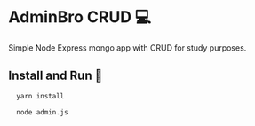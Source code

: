 # AdminBro CRUD 💻

Simple Node Express mongo app with CRUD for study purposes.

## Install and Run 🚀

```sh
  yarn install

  node admin.js
```
